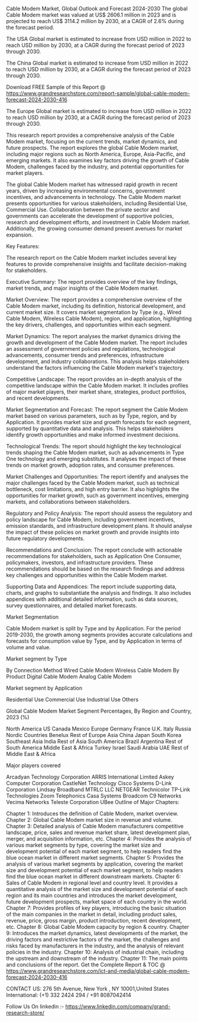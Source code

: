 Cable Modem Market, Global Outlook and Forecast 2024-2030
The global Cable Modem market was valued at US$ 2606.1 million in 2023 and is projected to reach US$ 3114.2 million by 2030, at a CAGR of 2.6% during the forecast period.

The USA Global market is estimated to increase from USD million in 2022 to reach USD million by 2030, at a CAGR during the forecast period of 2023 through 2030.

The China Global market is estimated to increase from USD million in 2022 to reach USD million by 2030, at a CAGR during the forecast period of 2023 through 2030.

Download FREE Sample of this Report @ https://www.grandresearchstore.com/report-sample/global-cable-modem-forecast-2024-2030-416

The Europe Global market is estimated to increase from USD million in 2022 to reach USD million by 2030, at a CAGR during the forecast period of 2023 through 2030.

This research report provides a comprehensive analysis of the Cable Modem market, focusing on the current trends, market dynamics, and future prospects. The report explores the global Cable Modem market, including major regions such as North America, Europe, Asia-Pacific, and emerging markets. It also examines key factors driving the growth of Cable Modem, challenges faced by the industry, and potential opportunities for market players.

The global Cable Modem market has witnessed rapid growth in recent years, driven by increasing environmental concerns, government incentives, and advancements in technology. The Cable Modem market presents opportunities for various stakeholders, including Residential Use, Commercial Use. Collaboration between the private sector and governments can accelerate the development of supportive policies, research and development efforts, and investment in Cable Modem market. Additionally, the growing consumer demand present avenues for market expansion.

Key Features:

The research report on the Cable Modem market includes several key features to provide comprehensive insights and facilitate decision-making for stakeholders.

Executive Summary: The report provides overview of the key findings, market trends, and major insights of the Cable Modem market.

Market Overview: The report provides a comprehensive overview of the Cable Modem market, including its definition, historical development, and current market size. It covers market segmentation by Type (e.g., Wired Cable Modem, Wireless Cable Modem), region, and application, highlighting the key drivers, challenges, and opportunities within each segment.

Market Dynamics: The report analyses the market dynamics driving the growth and development of the Cable Modem market. The report includes an assessment of government policies and regulations, technological advancements, consumer trends and preferences, infrastructure development, and industry collaborations. This analysis helps stakeholders understand the factors influencing the Cable Modem market's trajectory.

Competitive Landscape: The report provides an in-depth analysis of the competitive landscape within the Cable Modem market. It includes profiles of major market players, their market share, strategies, product portfolios, and recent developments.

Market Segmentation and Forecast: The report segment the Cable Modem market based on various parameters, such as by Type, region, and by Application. It provides market size and growth forecasts for each segment, supported by quantitative data and analysis. This helps stakeholders identify growth opportunities and make informed investment decisions.

Technological Trends: The report should highlight the key technological trends shaping the Cable Modem market, such as advancements in Type One technology and emerging substitutes. It analyses the impact of these trends on market growth, adoption rates, and consumer preferences.

Market Challenges and Opportunities: The report identify and analyses the major challenges faced by the Cable Modem market, such as technical bottleneck, cost limitations, and high entry barrier. It also highlights the opportunities for market growth, such as government incentives, emerging markets, and collaborations between stakeholders.

Regulatory and Policy Analysis: The report should assess the regulatory and policy landscape for Cable Modem, including government incentives, emission standards, and infrastructure development plans. It should analyse the impact of these policies on market growth and provide insights into future regulatory developments.

Recommendations and Conclusion: The report conclude with actionable recommendations for stakeholders, such as Application One Consumer, policymakers, investors, and infrastructure providers. These recommendations should be based on the research findings and address key challenges and opportunities within the Cable Modem market.

Supporting Data and Appendices: The report include supporting data, charts, and graphs to substantiate the analysis and findings. It also includes appendices with additional detailed information, such as data sources, survey questionnaires, and detailed market forecasts.

Market Segmentation

Cable Modem market is split by Type and by Application. For the period 2019-2030, the growth among segments provides accurate calculations and forecasts for consumption value by Type, and by Application in terms of volume and value.

Market segment by Type

By Connection Method
Wired Cable Modem
Wireless Cable Modem
By Product
Digital Cable Modem
Analog Cable Modem

Market segment by Application

Residential Use
Commercial Use
Industrial Use
Others

Global Cable Modem Market Segment Percentages, By Region and Country, 2023 (%)

North America
US
Canada
Mexico
Europe
Germany
France
U.K.
Italy
Russia
Nordic Countries
Benelux
Rest of Europe
Asia
China
Japan
South Korea
Southeast Asia
India
Rest of Asia
South America
Brazil
Argentina
Rest of South America
Middle East & Africa
Turkey
Israel
Saudi Arabia
UAE
Rest of Middle East & Africa

Major players covered

Arcadyan Technology Corporation
ARRIS International Limited
Askey Computer Corporation
CastleNet Technology
Cisco Systems
D-Link Corporation
Lindsay Broadband
MTRLC LLC
NETGEAR
Technicolor
TP-Link Technologies
Zoom Telephonics
Casa Systems
Broadcom
C9 Networks
Vecima Networks
Teleste Corporation
UBee
Outline of Major Chapters:

Chapter 1: Introduces the definition of Cable Modem, market overview.
Chapter 2: Global Cable Modem market size in revenue and volume.
Chapter 3: Detailed analysis of Cable Modem manufacturers competitive landscape, price, sales and revenue market share, latest development plan, merger, and acquisition information, etc.
Chapter 4: Provides the analysis of various market segments by type, covering the market size and development potential of each market segment, to help readers find the blue ocean market in different market segments.
Chapter 5: Provides the analysis of various market segments by application, covering the market size and development potential of each market segment, to help readers find the blue ocean market in different downstream markets.
Chapter 6: Sales of Cable Modem in regional level and country level. It provides a quantitative analysis of the market size and development potential of each region and its main countries and introduces the market development, future development prospects, market space of each country in the world.
Chapter 7: Provides profiles of key players, introducing the basic situation of the main companies in the market in detail, including product sales, revenue, price, gross margin, product introduction, recent development, etc.
Chapter 8: Global Cable Modem capacity by region & country.
Chapter 9: Introduces the market dynamics, latest developments of the market, the driving factors and restrictive factors of the market, the challenges and risks faced by manufacturers in the industry, and the analysis of relevant policies in the industry.
Chapter 10: Analysis of industrial chain, including the upstream and downstream of the industry.
Chapter 11: The main points and conclusions of the report.
Get the Complete Report & TOC @ https://www.grandresearchstore.com/ict-and-media/global-cable-modem-forecast-2024-2030-416

CONTACT US:
276 5th Avenue, New York , NY 10001,United States
International: (+1) 332 2424 294 / +91 8087042414

Follow Us On linkedin :- https://www.linkedin.com/company/grand-research-store/
